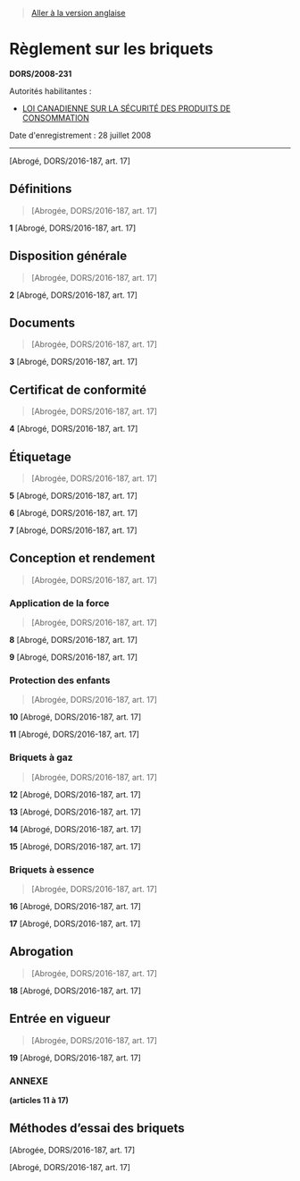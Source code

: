 > [Aller à la version anglaise](/en/Regulations/Statutory%20Orders%20and%20Regulations/2008/231.md)

# Règlement sur les briquets

**DORS/2008-231**

Autorités habilitantes : 
- [LOI CANADIENNE SUR LA SÉCURITÉ DES PRODUITS DE CONSOMMATION](/fr/Lois/Lois%20du%20Canada/2010/ch.%2021.md)

Date d'enregistrement : 28 juillet 2008

----------


[Abrogé, DORS/2016-187, art. 17]



## Définitions
> [Abrogée, DORS/2016-187, art. 17]



**1** [Abrogé, DORS/2016-187, art. 17]




## Disposition générale
> [Abrogée, DORS/2016-187, art. 17]



**2** [Abrogé, DORS/2016-187, art. 17]




## Documents
> [Abrogée, DORS/2016-187, art. 17]



**3** [Abrogé, DORS/2016-187, art. 17]




## Certificat de conformité
> [Abrogée, DORS/2016-187, art. 17]



**4** [Abrogé, DORS/2016-187, art. 17]




## Étiquetage
> [Abrogée, DORS/2016-187, art. 17]



**5** [Abrogé, DORS/2016-187, art. 17]



**6** [Abrogé, DORS/2016-187, art. 17]



**7** [Abrogé, DORS/2016-187, art. 17]




## Conception et rendement
> [Abrogée, DORS/2016-187, art. 17]




### Application de la force
> [Abrogée, DORS/2016-187, art. 17]



**8** [Abrogé, DORS/2016-187, art. 17]



**9** [Abrogé, DORS/2016-187, art. 17]




### Protection des enfants
> [Abrogée, DORS/2016-187, art. 17]



**10** [Abrogé, DORS/2016-187, art. 17]



**11** [Abrogé, DORS/2016-187, art. 17]




### Briquets à gaz
> [Abrogée, DORS/2016-187, art. 17]



**12** [Abrogé, DORS/2016-187, art. 17]



**13** [Abrogé, DORS/2016-187, art. 17]



**14** [Abrogé, DORS/2016-187, art. 17]



**15** [Abrogé, DORS/2016-187, art. 17]




### Briquets à essence
> [Abrogée, DORS/2016-187, art. 17]



**16** [Abrogé, DORS/2016-187, art. 17]



**17** [Abrogé, DORS/2016-187, art. 17]




## Abrogation
> [Abrogée, DORS/2016-187, art. 17]



**18** [Abrogé, DORS/2016-187, art. 17]




## Entrée en vigueur
> [Abrogée, DORS/2016-187, art. 17]



**19** [Abrogé, DORS/2016-187, art. 17]




### **ANNEXE** 
**(articles 11 à 17)**
## Méthodes d’essai des briquets
[Abrogée, DORS/2016-187, art. 17]


[Abrogé, DORS/2016-187, art. 17]


